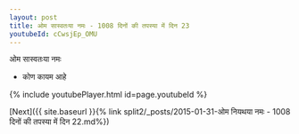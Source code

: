 ```yaml
---
layout: post
title: ओम सास्वतःया नमः - 1008 दिनों की तपस्या में दिन 23
youtubeId: cCwsjEp_OMU
---
```

 
 
 ओम सास्वतःया नमः  
 
 -  कोण कायम आहे 
 
  
 
  
 
 
 
 
 
 


{% include youtubePlayer.html id=page.youtubeId %}
 
[Next]({{ site.baseurl }}{% link  split2/_posts/2015-01-31-ओम नियथया नमः - 1008 दिनों की तपस्या में दिन 22.md%})
 

